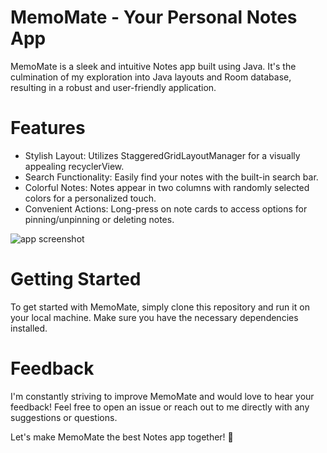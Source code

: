 # MemoMate - Your Personal Notes App
MemoMate is a sleek and intuitive Notes app built using Java. It's the culmination of my exploration into Java layouts and Room database, resulting in a robust and user-friendly application.

# Features
* Stylish Layout: Utilizes StaggeredGridLayoutManager for a visually appealing recyclerView.
* Search Functionality: Easily find your notes with the built-in search bar.
* Colorful Notes: Notes appear in two columns with randomly selected colors for a personalized touch.
* Convenient Actions: Long-press on note cards to access options for pinning/unpinning or deleting notes.

![app screenshot](https://github.com/1e6e3055-8836-4f16-8996-8a7f8c3a39f0](https://github.com/kareemessam09/MemoMate_NotesApp/blob/master/app%20screenshot.jpg?raw=true))
  
# Getting Started
To get started with MemoMate, simply clone this repository and run it on your local machine. Make sure you have the necessary dependencies installed.

# Feedback
I'm constantly striving to improve MemoMate and would love to hear your feedback! Feel free to open an issue or reach out to me directly with any suggestions or questions.

Let's make MemoMate the best Notes app together! 🚀
